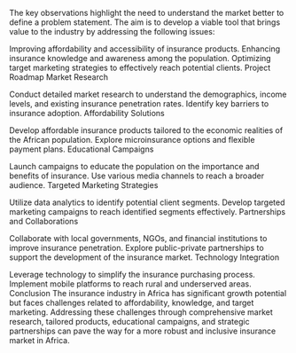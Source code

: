 The key observations highlight the need to understand the market better to define a problem statement. The aim is to develop a viable tool that brings value to the industry by addressing the following issues:

Improving affordability and accessibility of insurance products.
Enhancing insurance knowledge and awareness among the population.
Optimizing target marketing strategies to effectively reach potential clients.
Project Roadmap
Market Research

Conduct detailed market research to understand the demographics, income levels, and existing insurance penetration rates.
Identify key barriers to insurance adoption.
Affordability Solutions

Develop affordable insurance products tailored to the economic realities of the African population.
Explore microinsurance options and flexible payment plans.
Educational Campaigns

Launch campaigns to educate the population on the importance and benefits of insurance.
Use various media channels to reach a broader audience.
Targeted Marketing Strategies

Utilize data analytics to identify potential client segments.
Develop targeted marketing campaigns to reach identified segments effectively.
Partnerships and Collaborations

Collaborate with local governments, NGOs, and financial institutions to improve insurance penetration.
Explore public-private partnerships to support the development of the insurance market.
Technology Integration

Leverage technology to simplify the insurance purchasing process.
Implement mobile platforms to reach rural and underserved areas.
Conclusion
The insurance industry in Africa has significant growth potential but faces challenges related to affordability, knowledge, and target marketing. Addressing these challenges through comprehensive market research, tailored products, educational campaigns, and strategic partnerships can pave the way for a more robust and inclusive insurance market in Africa.
